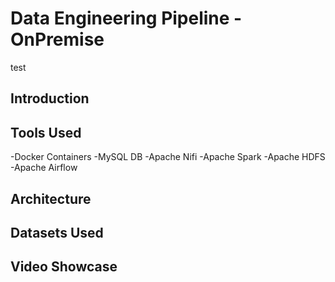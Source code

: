 # Data Engineering Pipeline - OnPremise
test
## Introduction
## Tools Used
-Docker Containers
-MySQL DB
-Apache Nifi
-Apache Spark
-Apache HDFS
-Apache Airflow
## Architecture
## Datasets Used
## Video Showcase
## 
